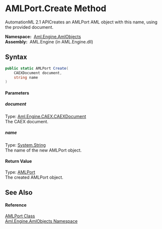AMLPort.Create Method
=====================
AutomationML 2.1 APICreates an AMLPort AML object with this name, using the provided document.

  **Namespace:**  [Aml.Engine.AmlObjects][1]  
  **Assembly:**  AML.Engine (in AML.Engine.dll)

Syntax
------

```csharp
public static AMLPort Create(
	CAEXDocument document,
	string name
)
```

#### Parameters

##### *document*
Type: [Aml.Engine.CAEX.CAEXDocument][2]  
The CAEX document.

##### *name*
Type: [System.String][3]  
The name of the new AMLPort object.

#### Return Value
Type: [AMLPort][4]  
The created AMLPort object.

See Also
--------

#### Reference
[AMLPort Class][4]  
[Aml.Engine.AmlObjects Namespace][1]  

[1]: ../README.md
[2]: ../../Aml.Engine.CAEX/CAEXDocument/README.md
[3]: https://docs.microsoft.com/dotnet/api/system.string
[4]: README.md
[5]: https://www.automationml.org
[6]: ../../icons/logoShade.png